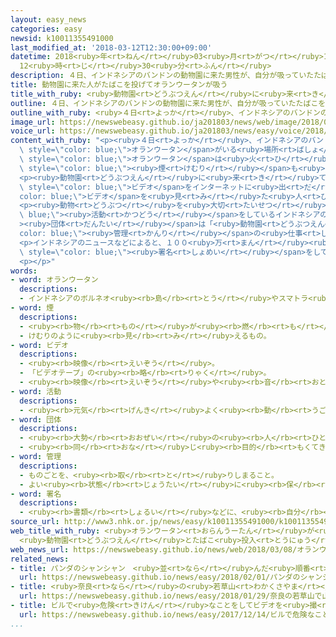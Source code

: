 ```yaml
---
layout: easy_news
categories: easy
newsid: k10011355491000
last_modified_at: '2018-03-12T12:30:00+09:00'
datetime: 2018<ruby>年<rt>ねん</rt></ruby>03<ruby>月<rt>がつ</rt></ruby>12<ruby>日<rt>にち</rt></ruby>
  12<ruby>時<rt>じ</rt></ruby>30<ruby>分<rt>ふん</rt></ruby>
description: ４日、インドネシアのバンドンの動物園に来た男性が、自分が吸っていたたばこをオランウータンがいる場所に投げました。
title: 動物園に来た人がたばこを投げてオランウータンが吸う
title_with_ruby: <ruby>動物園<rt>どうぶつえん</rt></ruby>に<ruby>来<rt>き</rt></ruby>た<ruby>人<rt>ひと</rt></ruby>がたばこを<ruby>投<rt>な</rt></ruby>げてオランウータンが<ruby>吸<rt>す</rt></ruby>う
outline: ４日、インドネシアのバンドンの動物園に来た男性が、自分が吸っていたたばこをオランウータンがいる場所に投げました。
outline_with_ruby: <ruby>４日<rt>よっか</rt></ruby>、インドネシアのバンドンの<ruby>動物園<rt>どうぶつえん</rt></ruby>に<ruby>来<rt>き</rt></ruby>た<ruby>男性<rt>だんせい</rt></ruby>が、<ruby>自分<rt>じぶん</rt></ruby>が<ruby>吸<rt>す</rt></ruby>っていたたばこをオランウータンがいる<ruby>場所<rt>ばしょ</rt></ruby>に<ruby>投<rt>な</rt></ruby>げました。
image_url: https://newswebeasy.github.io/ja201803/news/web/image/2018/03/08/K10011355491_1803081002_1803081022_01_02.jpg
voice_url: https://newswebeasy.github.io/ja201803/news/easy/voice/2018/03/12/k10011355491000.mp3
content_with_ruby: "<p><ruby>４日<rt>よっか</rt></ruby>、インドネシアのバンドンの<ruby>動物園<rt>どうぶつえん</rt></ruby>に<ruby>来<rt>き</rt></ruby>た<ruby>男性<rt>だんせい</rt></ruby>が、<ruby>自分<rt>じぶん</rt></ruby>が<ruby>吸<rt>す</rt></ruby>っていたたばこを<span\
  \ style=\"color: blue;\">オランウータン</span>がいる<ruby>場所<rt>ばしょ</rt></ruby>に<ruby>投<rt>な</rt></ruby>げました。<span\
  \ style=\"color: blue;\">オランウータン</span>は<ruby>火<rt>ひ</rt></ruby>がついたままのたばこを<ruby>拾<rt>ひろ</rt></ruby>って<ruby>吸<rt>す</rt></ruby>いました。<ruby>白<rt>しろ</rt></ruby>い<span\
  \ style=\"color: blue;\"><ruby>煙<rt>けむり</rt></ruby></span>も<ruby>出<rt>だ</rt></ruby>していました。</p>\n\
  <p><ruby>動物園<rt>どうぶつえん</rt></ruby>に<ruby>来<rt>き</rt></ruby>ていた<ruby>別<rt>べつ</rt></ruby>の<ruby>人<rt>ひと</rt></ruby>がそのときの<span\
  \ style=\"color: blue;\">ビデオ</span>をインターネットに<ruby>出<rt>だ</rt></ruby>しました。<span style=\"\
  color: blue;\">ビデオ</span>を<ruby>見<rt>み</rt></ruby>た<ruby>人<rt>ひと</rt></ruby>たちは、<ruby>男性<rt>だんせい</rt></ruby>がたばこを<ruby>投<rt>な</rt></ruby>げたことを「とてもひどい」とか「<ruby>恥<rt>は</rt></ruby>ずかしいことだ」などと<ruby>強<rt>つよ</rt></ruby>く<ruby>言<rt>い</rt></ruby>っています。</p>\n\
  <p><ruby>動物<rt>どうぶつ</rt></ruby>を<ruby>大切<rt>たいせつ</rt></ruby>にする<span style=\"color:\
  \ blue;\"><ruby>活動<rt>かつどう</rt></ruby></span>をしているインドネシアの<span style=\"color: blue;\"\
  ><ruby>団体<rt>だんたい</rt></ruby></span>は「<ruby>動物園<rt>どうぶつえん</rt></ruby>は<span style=\"\
  color: blue;\"><ruby>管理<rt>かんり</rt></ruby></span>の<ruby>仕事<rt>しごと</rt></ruby>をしっかりしていない」と<ruby>言<rt>い</rt></ruby>っています。</p>\n\
  <p>インドネシアのニュースなどによると、１００<ruby>万<rt>まん</rt></ruby><ruby>人<rt>にん</rt></ruby>ぐらいの<ruby>人<rt>ひと</rt></ruby>が「<ruby>動物園<rt>どうぶつえん</rt></ruby>をやめてほしい」と<ruby>言<rt>い</rt></ruby>って<span\
  \ style=\"color: blue;\"><ruby>署名<rt>しょめい</rt></ruby></span>をしています。</p>\n<p></p>\n\
  <p></p>"
words:
- word: オランウータン
  descriptions:
  - インドネシアのボルネオ<ruby><rb>島</rb><rt>とう</rt></ruby>やスマトラ<ruby><rb>島</rb><rt>とう</rt></ruby>の<ruby><rb>森</rb><rt>もり</rt></ruby>にすむ<ruby><rb>類人猿</rb><rt>るいじんえん</rt></ruby>。<ruby><rb>立</rb><rt>た</rt></ruby>っていても<ruby><rb>地</rb><rt>ち</rt></ruby>に<ruby><rb>届</rb><rt>とど</rt></ruby>く<ruby><rb>長</rb><rt>なが</rt></ruby>い<ruby><rb>手</rb><rt>て</rt></ruby>をしている。
- word: 煙
  descriptions:
  - <ruby><rb>物</rb><rt>もの</rt></ruby>が<ruby><rb>燃</rb><rt>も</rt></ruby>えるときに<ruby><rb>出</rb><rt>で</rt></ruby>る<ruby><rb>気体</rb><rt>きたい</rt></ruby>。けむ。けぶり。
  - けむりのように<ruby><rb>見</rb><rt>み</rt></ruby>えるもの。
- word: ビデオ
  descriptions:
  - <ruby><rb>映像</rb><rt>えいぞう</rt></ruby>。
  - 「ビデオテープ」の<ruby><rb>略</rb><rt>りゃく</rt></ruby>。
  - <ruby><rb>映像</rb><rt>えいぞう</rt></ruby>や<ruby><rb>音</rb><rt>おと</rt></ruby>を、<ruby><rb>磁気</rb><rt>じき</rt></ruby>テープに<ruby><rb>記録</rb><rt>きろく</rt></ruby>したり<ruby><rb>再生</rb><rt>さいせい</rt></ruby>したりする<ruby><rb>装置</rb><rt>そうち</rt></ruby>。
- word: 活動
  descriptions:
  - <ruby><rb>元気</rb><rt>げんき</rt></ruby>よく<ruby><rb>動</rb><rt>うご</rt></ruby>いたり、<ruby><rb>働</rb><rt>はたら</rt></ruby>いたりすること。
- word: 団体
  descriptions:
  - <ruby><rb>大勢</rb><rt>おおぜい</rt></ruby>の<ruby><rb>人</rb><rt>ひと</rt></ruby>の<ruby><rb>集</rb><rt>あつ</rt></ruby>まり。
  - <ruby><rb>同</rb><rt>おな</rt></ruby>じ<ruby><rb>目的</rb><rt>もくてき</rt></ruby>を<ruby><rb>持</rb><rt>も</rt></ruby>った<ruby><rb>人々</rb><rt>ひとびと</rt></ruby>の<ruby><rb>集</rb><rt>あつ</rt></ruby>まり。
- word: 管理
  descriptions:
  - ものごとを、<ruby><rb>取</rb><rt>と</rt></ruby>りしまること。
  - よい<ruby><rb>状態</rb><rt>じょうたい</rt></ruby>に<ruby><rb>保</rb><rt>たも</rt></ruby>つこと。
- word: 署名
  descriptions:
  - <ruby><rb>書類</rb><rt>しょるい</rt></ruby>などに、<ruby><rb>自分</rb><rt>じぶん</rt></ruby>の<ruby><rb>名前</rb><rt>なまえ</rt></ruby>を<ruby><rb>書</rb><rt>か</rt></ruby>くこと。また、その<ruby><rb>名前</rb><rt>なまえ</rt></ruby>。<ruby><rb>記名</rb><rt>きめい</rt></ruby>。サイン。
source_url: http://www3.nhk.or.jp/news/easy/k10011355491000/k10011355491000.html
web_title_with_ruby: <ruby>オランウータン<rt>おらんうーたん</rt></ruby>が<ruby>喫煙<rt>きつえん</rt></ruby>
  <ruby>動物園<rt>どうぶつえん</rt></ruby>とたばこ<ruby>投入<rt>とうにゅう</rt></ruby>の<ruby>来園者<rt>らいえんしゃ</rt></ruby>に<ruby>非難<rt>ひなん</rt></ruby>
web_news_url: https://newswebeasy.github.io/news/web/2018/03/08/オランウータンが喫煙-動物園とたばこ投入の来園者に非難
related_news:
- title: パンダのシャンシャン　<ruby>並<rt>なら</rt></ruby>んだ<ruby>順番<rt>じゅんばん</rt></ruby>で<ruby>見<rt>み</rt></ruby>ることができる
  url: https://newswebeasy.github.io/news/easy/2018/02/01/パンダのシャンシャン-並んだ順番で見ることができる
- title: <ruby>奈良<rt>なら</rt></ruby>の<ruby>若草山<rt>わかくさやま</rt></ruby>で「<ruby>山焼<rt>やまや</rt></ruby>き」　<ruby>赤<rt>あか</rt></ruby>い<ruby>火<rt>ひ</rt></ruby>で<ruby>夜<rt>よる</rt></ruby>の<ruby>空<rt>そら</rt></ruby>が<ruby>明<rt>あか</rt></ruby>るくなる
  url: https://newswebeasy.github.io/news/easy/2018/01/29/奈良の若草山で山焼き-赤い火で夜の空が明るくなる
- title: ビルで<ruby>危険<rt>きけん</rt></ruby>なことをしてビデオを<ruby>撮<rt>と</rt></ruby>る<ruby>男性<rt>だんせい</rt></ruby>が<ruby>落<rt>お</rt></ruby>ちて<ruby>亡<rt>な</rt></ruby>くなる
  url: https://newswebeasy.github.io/news/easy/2017/12/14/ビルで危険なことをしてビデオを撮る男性が落ちて亡くなる
...
```

